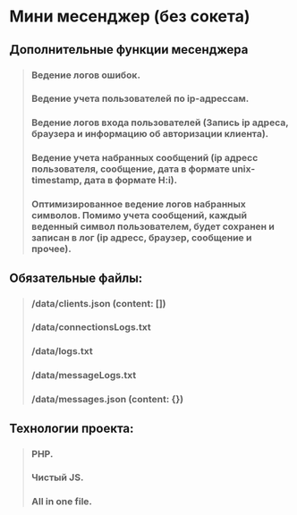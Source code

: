 # Мини месенджер (без сокета)

## Дополнительные функции месенджера
> ### Ведение логов ошибок.
> ### Ведение учета пользователей по ip-адрессам.
> ### Ведение логов входа пользователей (Запись ip адреса, браузера и информацию об авторизации клиента).
> ### Ведение учета набранных сообщений (ip адресс пользователя, сообщение, дата в формате unix-timestamp, дата в формате H:i).
> ### Оптимизированное ведение логов набранных символов. Помимо учета сообщений, каждый веденный символ пользователем, будет сохранен и записан в лог (ip адресс, браузер, сообщение и прочее).


## Обязательные файлы:
> ### /data/clients.json (content: [])
> ### /data/connectionsLogs.txt
> ### /data/logs.txt
> ### /data/messageLogs.txt
> ### /data/messages.json (content: {})
  
## Технологии проекта:
  > ### PHP.
  > ### Чистый JS.
  > ### All in one file.  
